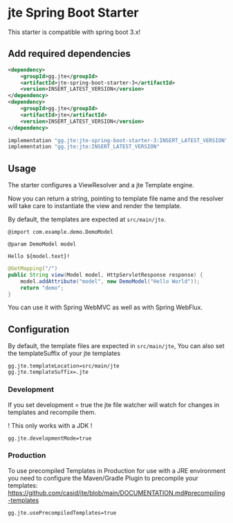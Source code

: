 # jte Spring Boot Starter

This starter is compatible with spring boot 3.x!

## Add required dependencies

````xml
<dependency>
    <groupId>gg.jte</groupId>
    <artifactId>jte-spring-boot-starter-3</artifactId>
    <version>INSERT_LATEST_VERSION</version>
</dependency>
<dependency>
    <groupId>gg.jte</groupId>
    <artifactId>jte</artifactId>
    <version>INSERT_LATEST_VERSION</version>
</dependency>
````

````groovy
implementation "gg.jte:jte-spring-boot-starter-3:INSERT_LATEST_VERSION"
implementation "gg.jte:jte:INSERT_LATEST_VERSION"
````

## Usage

The starter configures a ViewResolver and a jte Template engine.

Now you can return a string, pointing to template file name 
and the resolver will take care to instantiate the view and render the template.

By default, the templates are expected at `src/main/jte`.

````
@import com.example.demo.DemoModel

@param DemoModel model

Hello ${model.text}!
````

````java
@GetMapping("/") 
public String view(Model model, HttpServletResponse response) {
    model.addAttribute("model", new DemoModel("Hello World"));
    return "demo";
}
````

You can use it with Spring WebMVC as well as with Spring WebFlux.

## Configuration 

By default, the template files are expected in `src/main/jte`,
You can also set the templateSuffix of your jte templates

````properties
gg.jte.templateLocation=src/main/jte
gg.jte.templateSuffix=.jte
````


### Development 

If you set development = true the jte file watcher will watch for changes in templates and recompile them.

! This only works with a JDK !
````properties
gg.jte.developmentMode=true
````


### Production

To use precompiled Templates in Production for use with a JRE environment you need to configure the Maven/Gradle Plugin to precompile your templates:
https://github.com/casid/jte/blob/main/DOCUMENTATION.md#precompiling-templates

````properties
gg.jte.usePrecompiledTemplates=true
````


